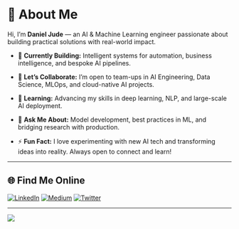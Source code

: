 # 💫 About Me

Hi, I’m **Daniel Jude** — an AI & Machine Learning engineer passionate about building practical solutions with real-world impact.

* 🔭 **Currently Building:**
  Intelligent systems for automation, business intelligence, and bespoke AI pipelines.

* 🤝 **Let’s Collaborate:**
  I’m open to team-ups in AI Engineering, Data Science, MLOps, and cloud-native AI projects.

* 🌱 **Learning:**
  Advancing my skills in deep learning, NLP, and large-scale AI deployment.

* 💬 **Ask Me About:**
  Model development, best practices in ML, and bridging research with production.

* ⚡ **Fun Fact:**
  I love experimenting with new AI tech and transforming ideas into reality. Always open to connect and learn!

---

## 🌐 Find Me Online

[![LinkedIn](https://img.shields.io/badge/LinkedIn-%230077B5.svg?logo=linkedin\&logoColor=white)](https://www.linkedin.com/in/daniel-jude-591b76147/)
[![Medium](https://img.shields.io/badge/Medium-12100E?logo=medium\&logoColor=white)](https://medium.com/@danieljude1992)
[![Twitter](https://img.shields.io/badge/Twitter-%231DA1F2.svg?logo=Twitter\&logoColor=white)](https://twitter.com/judedaniel38)

<!-- If you have a Discord server or public profile, add it below:
[![Discord](https://img.shields.io/badge/Discord-%237289DA.svg?logo=discord&logoColor=white)](https://discord.gg/YOUR_ACTUAL_INVITE)
-->

---

[![](https://visitcount.itsvg.in/api?id=dajuctech\&icon=0\&color=0)](https://www.linkedin.com/in/daniel-jude-591b76147/)
